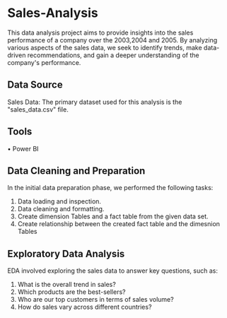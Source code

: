 # Sales-Analysis
This data analysis project aims to provide insights into the sales performance of a company over the 2003,2004 and 2005. By analyzing various aspects of the sales data, we seek to identify trends, make data-driven recommendations, and gain a deeper understanding of the company's performance.

## Data Source
  Sales Data: The primary dataset used for this analysis is the "sales_data.csv" file.

## Tools
  •	Power BI 
    
## Data Cleaning and Preparation
In the initial data preparation phase, we performed the following tasks:
1.	Data loading and inspection.
2.	Data cleaning and formatting.
4.	Create dimension Tables and a fact table from the given data set.
5.	Create relationship between the created fact table and the dimesnion Tables

## Exploratory Data Analysis
  EDA involved exploring the sales data to answer key questions, such as:
   1. What is the overall trend in sales?
   2. Which products are the best-sellers?
   3. Who are our top customers in terms of sales volume?
   4. How do sales vary across different  countries?



